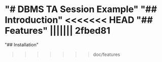 "# DBMS TA Session Example" 
"## Introduction" 
<<<<<<< HEAD
"## Features" 
||||||| 2fbed81
=======
"## Installation" 
>>>>>>> doc/features
